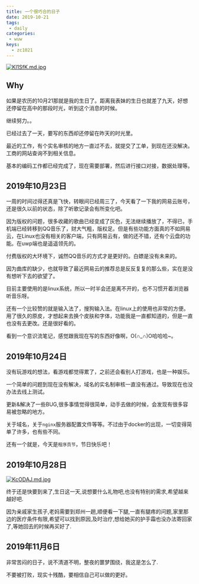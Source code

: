 ```yaml
---
title: 一个很巧合的日子
date: 2019-10-21
tags:
 - daily
categories:
 - wuw
keys:
  - zc1021
---
```


[![Kl1SfK.md.jpg](https://s2.ax1x.com/2019/10/21/Kl1SfK.md.jpg)](https://imgchr.com/i/Kl1SfK)

## Why

如果是农历的10月21那就是我的生日了。距离我表妹的生日也就差了九天，好想还停留在高中的那段时光，听到这个消息的时候。

继续努力。。

已经过去了一天，要写的东西却还停留在昨天的时光里。

最近的工作，有个实名审核的地方一直过不去，就提交了工单，到现在还没解决。工商的网站查询不到相关信息。

基本的编码工作都已经完成了，现在需要部署，然后进行接口对接，数据处理等。

## 2019年10月23日

一周的时间过得还真是飞快，转眼间已经周三了，今天看了一下我的网易云账号，还是很久以前的状态，除了听歌记录会有所变化吧。

因为版权的问题，很多收藏的歌曲已经变成了灰色，无法继续播放了，不得已，手机端已经转移到QQ音乐了，财大气粗，版权足。但是有些功能方面真的不如网易云，在Linux也没有相关的客户端，只有网易云有，做的还不错，还有个云盘的功能。在uwp端也是遥遥领先的。

付费版权的大环境下，诚然QQ音乐的方式才是更好的。白嫖是没有未来的。

因为曲库的缺少，也就导致了最近网易云的推荐总是反反复复的那么些，实在是没有想听下去的欲望了。

目前主要使用的是linux系统，所以一时半会还是离不开的，也不习惯开着浏览器听音乐呀。

还有一个比较赞的就是输入法了，搜狗输入法。在linux上的使用也非常的方便。用了很久的原皮，才想起来去换个皮肤和字体，功能我是一直都知道的，但是一直也没有去更改。还是很好看的。

看到一个意识流笔记，感觉跟我现在写的东西好像啊，O(∩_∩)O哈哈哈~。

## 2019年10月24日

没有玩游戏的想法，看游戏都觉得累了，之前还会看别人打游戏，也是一种娱乐。

一个简单的问题到现在没有解决，域名的实名制审核一直没有通过。导致现在也没办法去线上测试。

更新&解决了一些BUG,很多事情觉得很简单，动手去做的时候，会发现有很多容易被忽略的地方。

关于域名，关于`nginx`服务器配置文件等等。不过由于docker的出现，一切变得简单了许多，也有些不同。

还有一个就是，今天是`程序员节`，节日快乐吧！

## 2019年10月28日

[![KcODAJ.md.jpg](https://s2.ax1x.com/2019/10/28/KcODAJ.md.jpg)](https://imgchr.com/i/KcODAJ)

终于还是快要到来了,生日这一天,说想要什么礼物吧,也没有特别的需求,希望越来越好吧.

因为亲戚家生孩子,老妈需要到郑州一趟,顺便看一下腿,一直有腿疼的问题,家里那边的医疗条件有限,希望可以找到原因,及时治疗,想给她买的护手霜也没办法寄回家了,等她回去的时候再买好了.

## 2019年11月6日

非常苦闷的日子，说不清道不明，整夜的噩梦围绕，我这是怎么了.

不要被打败，现实十残酷，要相信自己可以做的更好。
